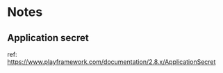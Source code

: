 
# Notes
## Application secret
ref: https://www.playframework.com/documentation/2.8.x/ApplicationSecret